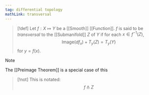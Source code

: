 ```yaml
---
tag: differential topology
mathLink: transversal
---
```

>[!def]
Let $f:X \mapsto Y$ be a [[Smooth]] [[Function]]. $f$ is said to be *transversal* to the [[Submanifold]] $Z$ of $Y$ if for each $x\in f^{-1}(Z)$, $$\text{Image}(df_{x})+T_{y}(Z)=T_{y}(Y)$$for $y=f(x)$.

>[!note]
>The [[Preimage Theorem]] is a special case of this

>[!not]
>This is notated: $$f\topfork Z$$
